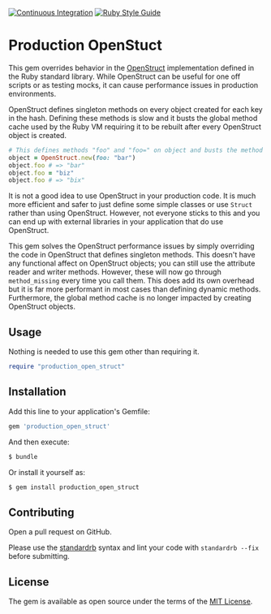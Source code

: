[![Continuous Integration](https://github.com/bdurand/production_open_struct/actions/workflows/continuous_integration.yml/badge.svg)](https://github.com/bdurand/production_open_struct/actions/workflows/continuous_integration.yml)
[![Ruby Style Guide](https://img.shields.io/badge/code_style-standard-brightgreen.svg)](https://github.com/testdouble/standard)

# Production OpenStuct

This gem overrides behavior in the [OpenStruct](https://github.com/ruby/ostruct) implementation defined in the Ruby standard library. While OpenStruct can be useful for one off scripts or as testing mocks, it can cause performance issues in production environments.

OpenStruct defines singleton methods on every object created for each key in the hash. Defining these methods is slow and it busts the global method cache used by the Ruby VM requiring it to be rebuilt after every OpenStruct object is created.

```ruby
# This defines methods "foo" and "foo=" on object and busts the method cache
object = OpenStruct.new(foo: "bar")
object.foo # => "bar"
object.foo = "biz"
object.foo # => "bix"
```

It is not a good idea to use OpenStruct in your production code. It is much more efficient and safer to just define some simple classes or use `Struct` rather than using OpenStruct. However, not everyone sticks to this and you can end up with external libraries in your application that do use OpenStruct.

This gem solves the OpenStruct performance issues by simply overriding the code in OpenStruct that defines singleton methods. This doesn't have any functional affect on OpenStruct objects; you can still use the attribute reader and writer methods. However, these will now go through `method_missing` every time you call them. This does add its own overhead but it is far more performant in most cases than defining dynamic methods. Furthermore, the global method cache is no longer impacted by creating OpenStruct objects.

## Usage

Nothing is needed to use this gem other than requiring it.

```ruby
require "production_open_struct"
```

## Installation

Add this line to your application's Gemfile:

```ruby
gem 'production_open_struct'
```

And then execute:
```bash
$ bundle
```

Or install it yourself as:
```bash
$ gem install production_open_struct
```

## Contributing

Open a pull request on GitHub.

Please use the [standardrb](https://github.com/testdouble/standard) syntax and lint your code with `standardrb --fix` before submitting.

## License

The gem is available as open source under the terms of the [MIT License](https://opensource.org/licenses/MIT).
